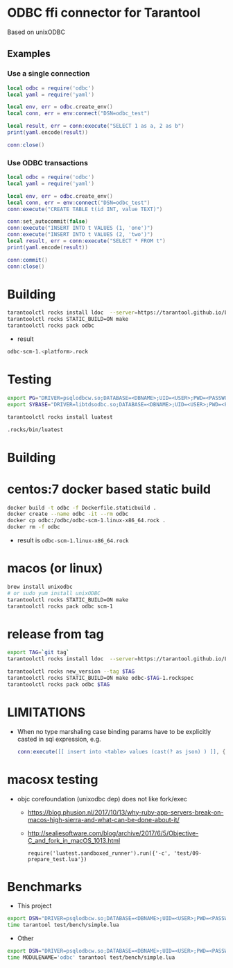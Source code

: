 # ODBC ffi connector for Tarantool

Based on unixODBC

## Examples

### Use a single connection

```lua
local odbc = require('odbc')
local yaml = require('yaml')

local env, err = odbc.create_env()
local conn, err = env:connect("DSN=odbc_test")

local result, err = conn:execute("SELECT 1 as a, 2 as b")
print(yaml.encode(result))

conn:close()
```

### Use ODBC transactions

```lua
local odbc = require('odbc')
local yaml = require('yaml')

local env, err = odbc.create_env()
local conn, err = env:connect("DSN=odbc_test")
conn:execute("CREATE TABLE t(id INT, value TEXT)")

conn:set_autocommit(false)
conn:execute("INSERT INTO t VALUES (1, 'one')")
conn:execute("INSERT INTO t VALUES (2, 'two')")
local result, err = conn:execute("SELECT * FROM t")
print(yaml.encode(result))

conn:commit()
conn:close()
```

# Building

``` bash
tarantoolctl rocks install ldoc  --server=https://tarantool.github.io/LDoc/
tarantoolctl rocks STATIC_BUILD=ON make
tarantoolctl rocks pack odbc
```

- result
``` bash
odbc-scm-1.<platform>.rock
```

# Testing

``` bash
export PG="DRIVER=psqlodbcw.so;DATABASE=<DBNAME>;UID=<USER>;PWD=<PASSWORD>;SERVER=<HOST>;PORT=<PORT>;"
export SYBASE="DRIVER=libtdsodbc.so;DATABASE=<DBNAME>;UID=<USER>;PWD=<PASSWORD>;SERVER=<HOST>;PORT=<PORT>;"

tarantoolctl rocks install luatest

.rocks/bin/luatest
```

# Building

# centos:7 docker based static build

``` bash
docker build -t odbc -f Dockerfile.staticbuild .
docker create --name odbc -it --rm odbc
docker cp odbc:/odbc/odbc-scm-1.linux-x86_64.rock .
docker rm -f odbc
```

- result is `odbc-scm-1.linux-x86_64.rock`

# macos (or linux)

``` bash
brew install unixodbc
# or sudo yum install unixODBC
tarantoolctl rocks STATIC_BUILD=ON make
tarantoolctl rocks pack odbc scm-1
```

# release from tag

``` bash
export TAG=`git tag`
tarantoolctl rocks install ldoc  --server=https://tarantool.github.io/LDoc/

tarantoolctl rocks new_version --tag $TAG
tarantoolctl rocks STATIC_BUILD=ON make odbc-$TAG-1.rockspec
tarantoolctl rocks pack odbc $TAG
```

# LIMITATIONS

- When no type marshaling case binding params have to be explicitly casted in sql expression, e.g.
  ```lua
  conn:execute([[ insert into <table> values (cast(? as json) ) ]], { json:encode({a=1, b=2}) })
  ```

# macosx testing

- objc corefoundation (unixodbc dep) does not like fork/exec
  - https://blog.phusion.nl/2017/10/13/why-ruby-app-servers-break-on-macos-high-sierra-and-what-can-be-done-about-it/
  - http://sealiesoftware.com/blog/archive/2017/6/5/Objective-C_and_fork_in_macOS_1013.html

    ```tarantool
    require('luatest.sandboxed_runner').run({'-c', 'test/09-prepare_test.lua'})
    ```

# Benchmarks

- This project
``` bash
export DSN="DRIVER=psqlodbcw.so;DATABASE=<DBNAME>;UID=<USER>;PWD=<PASSWORD>;SERVER=<HOST>;PORT=<PORT>;"
time tarantool test/bench/simple.lua
```

- Other
``` bash
export DSN="DRIVER=psqlodbcw.so;DATABASE=<DBNAME>;UID=<USER>;PWD=<PASSWORD>;SERVER=<HOST>;PORT=<PORT>;"
time MODULENAME='odbc' tarantool test/bench/simple.lua
```
